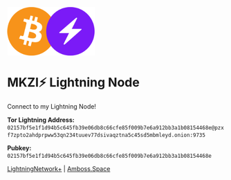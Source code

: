 <img src="https://raw.githubusercontent.com/HelloMokuzai/LightningNode/main/images/ln-btc.png" alt="drawing" width="40%" height="40%"/>

# MKZI⚡️ Lightning Node
Connect to my Lightning Node!

**Tor Lightning Address:**
`02157bf5e1f1d94b5c645fb39e06db8c66cfe85f009b7e6a912bb3a1b08154468e@pzxf7zpto2ahdprpww53qn234tuuev77dsivaqztna5c45sd5mbmleyd.onion:9735`

**Pubkey:**
`02157bf5e1f1d94b5c645fb39e06db8c66cfe85f009b7e6a912bb3a1b08154468e`

[LightningNetwork+](https://lightningnetwork.plus/nodes/02157bf5e1f1d94b5c645fb39e06db8c66cfe85f009b7e6a912bb3a1b08154468e) | [Amboss.Space](https://amboss.space/node/02157bf5e1f1d94b5c645fb39e06db8c66cfe85f009b7e6a912bb3a1b08154468e)
